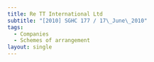 ```yaml
---
title: Re TT International Ltd
subtitle: "[2010] SGHC 177 / 17\_June\_2010"
tags:
  - Companies
  - Schemes of arrangement
layout: single
---
```


